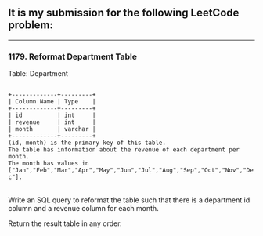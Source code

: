## It is my submission for the following LeetCode problem:

---

### 1179. Reformat Department Table

Table: Department

<code>
+-------------+---------+
| Column Name | Type    |
+-------------+---------+
| id          | int     |
| revenue     | int     |
| month       | varchar |
+-------------+---------+
(id, month) is the primary key of this table.
The table has information about the revenue of each department per month.
The month has values in ["Jan","Feb","Mar","Apr","May","Jun","Jul","Aug","Sep","Oct","Nov","Dec"].
</code><br>

Write an SQL query to reformat the table such that there is a department id column and a revenue column for each month.

Return the result table in any order.
